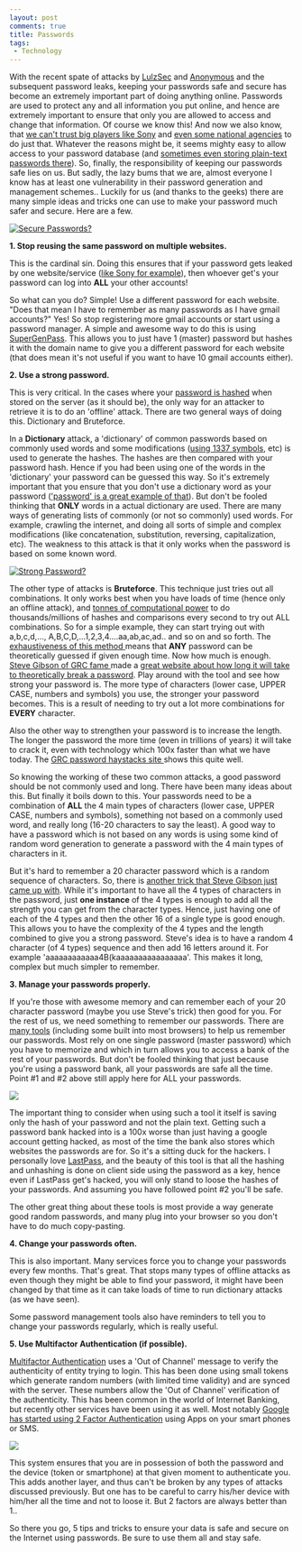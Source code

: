 ```yaml
---
layout: post
comments: true
title: Passwords
tags:
 - Technology
---
```


With the recent spate of attacks by [LulzSec][0] and [Anonymous][1] and the subsequent password leaks, keeping your passwords safe and secure has become an extremely important part of doing anything online. Passwords are used to protect any and all information you put online, and hence are extremely important to ensure that only you are allowed to access and change that information. Of course we know this! And now we also know, that [we can't trust big players like Sony][2] and [even some national agencies][3] to do just that. Whatever the reasons might be, it seems mighty easy to allow access to your password database (and [sometimes even storing plain-text passwords there][4]). So, finally, the responsibility of keeping our passwords safe lies on us. But sadly, the lazy bums that we are, almost everyone I know has at least one vulnerability in their password generation and management schemes.. Luckily for us (and thanks to the geeks) there are many simple ideas and tricks one can use to make your password much safer and secure. Here are a few.

[![Secure Passwords?](../images/2011/07/226873460_c8eabd2911.jpeg)][5]

**1.  Stop reusing the same password on multiple websites.**

This is the cardinal sin. Doing this ensures that if your password gets leaked by one website/service ([like Sony for example][6]), then whoever get's your password can log into **ALL** your other accounts!

So what can you do? Simple! Use a different password for each website. "Does that mean I have to remember as many passwords as I have gmail accounts?" Yes! So stop registering more gmail accounts or start using a password manager. A simple and awesome way to do this is using [SuperGenPass][7]. This allows you to just have 1 (master) password but hashes it with the domain name to give you a different password for each website (that does mean it's not useful if you want to have 10 gmail accounts either).

**2. Use a strong password.**

This is very critical. In the cases where your [password is hashed][8] when stored on the server (as it should be), the only way for an attacker to retrieve it is to do an 'offline' attack. There are two general ways of doing this. Dictionary and Bruteforce.

In a **Dictionary** attack, a 'dictionary' of common passwords based on commonly used words and some modifications ([using 1337 symbols][9], etc) is used to generate the hashes. The hashes are then compared with your password hash. Hence if you had been using one of the words in the 'dictionary'  your password can be guessed this way. So it's extremely important that you ensure that you don't use a dictionary word as your password (['password' is a great example of that][10]). But don't be fooled thinking that **ONLY** words in a actual dictionary are used. There are many ways of generating lists of commonly (or not so commonly) used words. For example, crawling the internet, and doing all sorts of simple and complex modifications (like concatenation, substitution, reversing, capitalization, etc). The weakness to this attack is that it only works when the password is based on some known word.

[![Strong Password?](../images/2011/07/5818354695_2c39e8999c.jpg)][11]

The other type of attacks is **Bruteforce**. This technique just tries out all combinations. It only works best when you have loads of time (hence only an offline attack), and [tonnes of computational power][12] to do thousands/millions of hashes and comparisons every second to try out ALL combinations. So for a simple example, they can start trying out with a,b,c,d,..., A,B,C,D,...1,2,3,4....aa,ab,ac,ad.. and so on and so forth. The [exhaustiveness of this method ][13]means that **ANY** password can be theoretically guessed if given enough time. Now how much is enough. [Steve Gibson of GRC fame ][14]made a [great website about how long it will take to theoretically break a password][15]. Play around with the tool and see how strong your password is. The more type of characters (lower case, UPPER CASE, numbers and symbols) you use, the stronger your password becomes. This is a result of needing to try out a lot more combinations for **EVERY** character.

Also the other way to strengthen your password is to increase the length. The longer the password the more time (even in trillions of years) it will take to crack it, even with technology which 100x faster than what we have today. The [GRC password haystacks site ][15]shows this quite well.

So knowing the working of these two common attacks, a good password should be not commonly used and long. There have been many ideas about this. But finally it boils down to this. Your passwords need to be a combination of **ALL** the 4 main types of characters (lower case, UPPER CASE, numbers and symbols), something not based on a commonly used word, and really long (16-20 characters to say the least). A good way to have a password which is not based on any words is using some kind of random word generation to generate a password with the 4 main types of characters in it.

But it's hard to remember a 20 character password which is a random sequence of characters. So, there is [another trick that Steve Gibson just came up with][16]. While it's important to have all the 4 types of characters in the password, just **one instance** of the 4 types is enough to add all the strength you can get from the character types. Hence, just having one of each of the 4 types and then the other 16 of a single type is good enough. This allows you to have the complexity of the 4 types and the length combined to give you a strong password. Steve's idea is to have a random 4 character (of 4 types) sequence and then add 16 letters around it. For example 'aaaaaaaaaaaa4B(kaaaaaaaaaaaaaaaa'. This makes it long, complex but much simpler to remember.

**3. Manage your passwords properly.**

If you're those with awesome memory and can remember each of your 20 character password (maybe you use Steve's trick) then good for you. For the rest of us, we need something to remember our passwords. There are [many tools][17] (including some built into most browsers) to help us remember our passwords. Most rely on one single password (master password) which you have to memorize and which in turn allows you to access a bank of the rest of your passwords. But don't be fooled thinking that just because you're using a password bank, all your passwords are safe all the time. Point \#1 and \#2 above still apply here for ALL your passwords.

[![](../images/2011/07/Screen-shot-2011-07-07-at-4.21.23-PM.png)][18]

The important thing to consider when using such a tool it itself is saving only the hash of your password and not the plain text. Getting such a password bank hacked into is a 100x worse than just having a google account getting hacked, as most of the time the bank also stores which websites the passwords are for. So it's a sitting duck for the hackers. I personally love [LastPass][19], and the beauty of this tool is that all the hashing and unhashing is done on client side using the password as a key, hence even if LastPass get's hacked, you will only stand to loose the hashes of your passwords. And assuming you have followed point \#2 you'll be safe.

The other great thing about these tools is most provide a way generate good random passwords, and many plug into your browser so you don't have to do much copy-pasting.

**4. Change your passwords often.**

This is also important. Many services force you to change your passwords every few months. That's great. That stops many types of offline attacks as even though they might be able to find your password, it might have been changed by that time as it can take loads of time to run dictionary attacks (as we have seen).

Some password management tools also have reminders to tell you to change your passwords regularly, which is really useful.

**5. Use Multifactor Authentication (if possible).**

[Multifactor Authentication][20] uses a 'Out of Channel' message to verify the authenticity of entity trying to login. This has been done using small tokens which generate random numbers (with limited time validity) and are synced with the server. These numbers allow the 'Out of Channel' verification of the authenticity. This has been common in the world of Internet Banking, but recently other services have been using it as well. Most notably [Google has started using 2 Factor Authentication][21] using Apps on your smart phones or SMS.

[![](../images/2011/07/4381916051_1e5e2e8ac6.jpg)][22]

This system ensures that you are in possession of both the password and the device (token or smartphone) at that given moment to authenticate you. This adds another layer, and thus can't be broken by any types of attacks discussed previously. But one has to be careful to carry his/her device with him/her all  the time and not to loose it. But 2 factors are always better than 1..

So there you go, 5 tips and tricks to ensure your data is safe and secure on the Internet using passwords. Be sure to use them all and stay safe.



[0]: http://www.engadget.com/2011/06/02/sony-pictures-hacked-by-lulz-security-1-000-000-passwords-claim/
[1]: http://www.bbc.co.uk/news/technology-13749181
[2]: http://www.washingtonpost.com/blogs/post-tech/post/lulzsec-releases-sony-usernames-passwords/2011/06/02/AGY4zWHH_blog.html
[3]: http://www.theinquirer.net/inquirer/news/2086549/anonymous-hacks-turkish-government-web-sites
[4]: http://www.reddit.com/r/PS3/comments/gyi7j/just_to_be_sure_was_sony_storing_passwords_in/
[5]: ../images/2011/07/226873460_c8eabd2911.jpeg
[6]: http://arstechnica.com/tech-policy/news/2011/06/sony-hacked-yet-again-plaintext-passwords-posted.ars
[7]: http://supergenpass.com/
[8]: http://en.wikipedia.org/wiki/Cryptographic_hash_function
[9]: http://en.wikipedia.org/wiki/Leet
[10]: http://www.troyhunt.com/2011/06/brief-sony-password-analysis.html
[11]: http://www.flickr.com/photos/edublogger/5818354695/
[12]: http://en.wikipedia.org/wiki/EFF_DES_cracker
[13]: http://en.wikipedia.org/wiki/Brute-force_attack
[14]: http://steve.grc.com/
[15]: https://www.grc.com/haystack.htm
[16]: http://twit.tv/sn303
[17]: http://en.wikipedia.org/wiki/Category:Password_managers
[18]: ../images/2011/07/Screen-shot-2011-07-07-at-4.21.23-PM.png
[19]: https://lastpass.com
[20]: http://en.wikipedia.org/wiki/Two-factor_authentication
[21]: http://www.google.com/support/accounts/bin/topic.py?hl=en&topic=28786
[22]: http://www.flickr.com/photos/chrisdag/4381916051/
